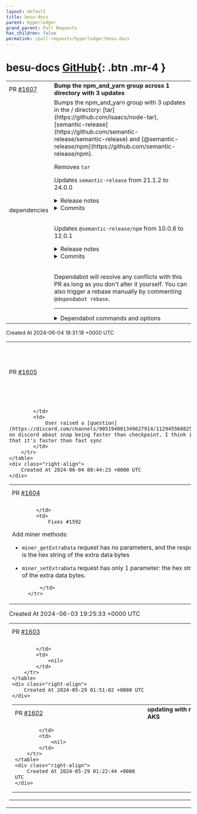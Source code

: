 ```yaml
---
layout: default
title: besu-docs
parent: Hyperledger
grand_parent: Pull Requests
has_children: false
permalink: /pull-requests/hyperledger/besu-docs
---
```


# besu-docs <span class="fs-3 right-align">[GitHub](https://github.com/hyperledger/besu-docs){: .btn .mr-4 }</span>


<div>
    <table>
        <tr>
            <td>
                PR <a href="https://github.com/hyperledger/besu-docs/pull/1607" class=".btn">#1607</a>
            </td>
            <td>
                <b>
                    Bump the npm_and_yarn group across 1 directory with 3 updates
                </b>
            </td>
        </tr>
        <tr>
            <td>
                <span class="chip">dependencies</span>
            </td>
            <td>
                Bumps the npm_and_yarn group with 3 updates in the / directory: [tar](https://github.com/isaacs/node-tar), [semantic-release](https://github.com/semantic-release/semantic-release) and [@semantic-release/npm](https://github.com/semantic-release/npm).

Removes `tar`

Updates `semantic-release` from 21.1.2 to 24.0.0
<details>
<summary>Release notes</summary>
<p><em>Sourced from <a href="https://github.com/semantic-release/semantic-release/releases">semantic-release's releases</a>.</em></p>
<blockquote>
<h2>v24.0.0</h2>
<h1><a href="https://github.com/semantic-release/semantic-release/compare/v23.1.1...v24.0.0">24.0.0</a> (2024-05-31)</h1>
<h3>Bug Fixes</h3>
<ul>
<li><strong>deps:</strong> upgraded to the beta of the commit-analyzer plugin (<a href="https://github.com/semantic-release/semantic-release/commit/dfc3d9110ece8f4a1b72e209e3efce4c67a4902f">dfc3d91</a>)</li>
<li><strong>deps:</strong> upgraded to the beta of the release-notes-generator plugin (<a href="https://github.com/semantic-release/semantic-release/commit/4a4cd92097e73dc1defc514347c673d84e1b6a9e">4a4cd92</a>)</li>
</ul>
<h3>BREAKING CHANGES</h3>
<ul>
<li><strong>deps:</strong> the commit-analyzer plugin now expects to be used with the latest major versions of
conventional-changelog packages. if you are installing any of these packages in addition to
semantic-release, be sure to update them as well</li>
<li><strong>deps:</strong> the release-notes-generator plugin now expects to be used with the latest major
versions of conventional-changelog packages. if you are installing any of these packages in addition
to semantic-release, be sure to update them as well</li>
</ul>
<h2>v24.0.0-beta.2</h2>
<h1><a href="https://github.com/semantic-release/semantic-release/compare/v24.0.0-beta.1...v24.0.0-beta.2">24.0.0-beta.2</a> (2024-05-25)</h1>
<h3>Bug Fixes</h3>
<ul>
<li><strong>deps:</strong> upgraded to the beta of the commit-analyzer plugin (<a href="https://github.com/semantic-release/semantic-release/commit/dfc3d9110ece8f4a1b72e209e3efce4c67a4902f">dfc3d91</a>)</li>
</ul>
<h3>BREAKING CHANGES</h3>
<ul>
<li><strong>deps:</strong> the commit-analyzer plugin now expects to be used with the latest major versions of
conventional-changelog packages. if you are installing any of these packages in addition to
semantic-release, be sure to update them as well</li>
</ul>
<h2>v24.0.0-beta.1</h2>
<h1><a href="https://github.com/semantic-release/semantic-release/compare/v23.1.1...v24.0.0-beta.1">24.0.0-beta.1</a> (2024-05-17)</h1>
<h3>Bug Fixes</h3>
<ul>
<li><strong>deps:</strong> upgraded to the beta of the release-notes-generator plugin (<a href="https://github.com/semantic-release/semantic-release/commit/4a4cd92097e73dc1defc514347c673d84e1b6a9e">4a4cd92</a>)</li>
</ul>
<h3>BREAKING CHANGES</h3>
<ul>
<li><strong>deps:</strong> the release-notes-generator plugin now expects to be used with the latest major
versions of conventional-changelog packages. if you are installing any of these packages in addition
to semantic-release, be sure to update them as well</li>
</ul>
<h2>v23.1.1</h2>
<!-- raw HTML omitted -->
</blockquote>
<p>... (truncated)</p>
</details>
<details>
<summary>Commits</summary>
<ul>
<li><a href="https://github.com/semantic-release/semantic-release/commit/2b3e5f7c14727ed9052271b58f6a3daf3becf037"><code>2b3e5f7</code></a> Merge pull request <a href="https://redirect.github.com/semantic-release/semantic-release/issues/3327">#3327</a> from semantic-release/beta</li>
<li><a href="https://github.com/semantic-release/semantic-release/commit/c0e433dde68daca60aabfdd91bcf80e2a5383f36"><code>c0e433d</code></a> ci(action): update github/codeql-action action to v3.25.7 (<a href="https://redirect.github.com/semantic-release/semantic-release/issues/3326">#3326</a>)</li>
<li><a href="https://github.com/semantic-release/semantic-release/commit/2b770959d28a83e901c566f37a63c69f6e14ed6e"><code>2b77095</code></a> Merge branch 'master' of github.com:semantic-release/semantic-release into beta</li>
<li><a href="https://github.com/semantic-release/semantic-release/commit/5f05152fe642f29dda437ce78e1ce3bcb89f1dea"><code>5f05152</code></a> chore(deps): update npm to v10.8.1 (<a href="https://redirect.github.com/semantic-release/semantic-release/issues/3325">#3325</a>)</li>
<li><a href="https://github.com/semantic-release/semantic-release/commit/6d7dc855870291126472f0ea1a3cc1999f5d9b6d"><code>6d7dc85</code></a> chore(deps): update dependency got to v14.3.0 (<a href="https://redirect.github.com/semantic-release/semantic-release/issues/3311">#3311</a>)</li>
<li><a href="https://github.com/semantic-release/semantic-release/commit/20b2672d4005c21d9cabcbb91df79f72d32e3e1b"><code>20b2672</code></a> ci(action): update github/codeql-action action to v3.25.6 (<a href="https://redirect.github.com/semantic-release/semantic-release/issues/3316">#3316</a>)</li>
<li><a href="https://github.com/semantic-release/semantic-release/commit/2620c1078d844003322482ac96af7dde36cf7396"><code>2620c10</code></a> docs: update file extensions to include .mjs on configuration docs page (<a href="https://redirect.github.com/semantic-release/semantic-release/issues/3322">#3322</a>)</li>
<li><a href="https://github.com/semantic-release/semantic-release/commit/dfc3d9110ece8f4a1b72e209e3efce4c67a4902f"><code>dfc3d91</code></a> fix(deps): upgraded to the beta of the commit-analyzer plugin</li>
<li><a href="https://github.com/semantic-release/semantic-release/commit/e424297f2f97b712e83203c91d12220e9b4cae9f"><code>e424297</code></a> chore(deps): lock file maintenance (<a href="https://redirect.github.com/semantic-release/semantic-release/issues/3312">#3312</a>)</li>
<li><a href="https://github.com/semantic-release/semantic-release/commit/36809746f7a6c85eba681f0beca1ff33b0f0f0cc"><code>3680974</code></a> chore(deps): update dependency publint to v0.2.8 (<a href="https://redirect.github.com/semantic-release/semantic-release/issues/3310">#3310</a>)</li>
<li>Additional commits viewable in <a href="https://github.com/semantic-release/semantic-release/compare/v21.1.2...v24.0.0">compare view</a></li>
</ul>
</details>
<br />

Updates `@semantic-release/npm` from 10.0.6 to 12.0.1
<details>
<summary>Release notes</summary>
<p><em>Sourced from <a href="https://github.com/semantic-release/npm/releases"><code>@​semantic-release/npm</code>'s releases</a>.</em></p>
<blockquote>
<h2>v12.0.1</h2>
<h2><a href="https://github.com/semantic-release/npm/compare/v12.0.0...v12.0.1">12.0.1</a> (2024-05-09)</h2>
<h3>Bug Fixes</h3>
<ul>
<li><strong>deps:</strong> update dependency execa to v9 (<a href="https://github.com/semantic-release/npm/commit/9ac5ed00021db4a7e2799b87ecf1b8f4fb7bede6">9ac5ed0</a>)</li>
</ul>
<h2>v12.0.0</h2>
<h1><a href="https://github.com/semantic-release/npm/compare/v11.0.3...v12.0.0">12.0.0</a> (2024-03-16)</h1>
<h3>Features</h3>
<ul>
<li><strong>exports:</strong> defined <code>exports</code> to point at ./index.js (<a href="https://github.com/semantic-release/npm/commit/9e193c2239ee651d5a1fddce499edb664140938f">9e193c2</a>)</li>
<li><strong>node-versions:</strong> dropped support for node v18 and v19 (<a href="https://github.com/semantic-release/npm/commit/2df962b6c7563a3a797ab6d54e0e071dd898f08c">2df962b</a>)</li>
</ul>
<h3>BREAKING CHANGES</h3>
<ul>
<li><strong>exports:</strong> <code>exports</code> has been defined, which prevents access to private apis (which arent
intended for consumption anyway)</li>
<li><strong>node-versions:</strong> node v18 and v19 are no longer supported</li>
</ul>
<h2>v11.0.3</h2>
<h2><a href="https://github.com/semantic-release/npm/compare/v11.0.2...v11.0.3">11.0.3</a> (2024-03-01)</h2>
<h3>Bug Fixes</h3>
<ul>
<li><strong>deps:</strong> raised the minimum accepted range of npm to v10.5.0 (<a href="https://redirect.github.com/semantic-release/npm/issues/759">#759</a>) (<a href="https://github.com/semantic-release/npm/commit/a0313f82060ec344d77443a9b1b28e87178dcf78">a0313f8</a>), closes <a href="https://redirect.github.com/semantic-release/semantic-release/issues/3202">semantic-release/semantic-release#3202</a></li>
</ul>
<p>even though our existing range allowed anyone to update as soon as the new npm version was available, this will encourage being on a version that does not report the ip vulnerability a bit more forcefully</p>
<h2>v11.0.2</h2>
<h2><a href="https://github.com/semantic-release/npm/compare/v11.0.1...v11.0.2">11.0.2</a> (2023-12-07)</h2>
<h3>Bug Fixes</h3>
<ul>
<li><strong>deps:</strong> update dependency npm to v10.2.5 (<a href="https://github.com/semantic-release/npm/commit/42b5dec34f4a894d30d1b8a944fb6ba86069c6a4">42b5dec</a>)</li>
</ul>
<h2>v11.0.1</h2>
<h2><a href="https://github.com/semantic-release/npm/compare/v11.0.0...v11.0.1">11.0.1</a> (2023-11-02)</h2>
<h3>Bug Fixes</h3>
<!-- raw HTML omitted -->
</blockquote>
<p>... (truncated)</p>
</details>
<details>
<summary>Commits</summary>
<ul>
<li><a href="https://github.com/semantic-release/npm/commit/9ac5ed00021db4a7e2799b87ecf1b8f4fb7bede6"><code>9ac5ed0</code></a> fix(deps): update dependency execa to v9</li>
<li><a href="https://github.com/semantic-release/npm/commit/63cbef1912ce4ffdc8f7689d188358698f69e23b"><code>63cbef1</code></a> ci(action): update actions/checkout action to v4.1.5 (<a href="https://redirect.github.com/semantic-release/npm/issues/796">#796</a>)</li>
<li><a href="https://github.com/semantic-release/npm/commit/2e93b22c5eda014faa695268928f50ed8db28148"><code>2e93b22</code></a> chore(deps): update dependency sinon to v17.0.2 (<a href="https://redirect.github.com/semantic-release/npm/issues/795">#795</a>)</li>
<li><a href="https://github.com/semantic-release/npm/commit/fbf77cfae64ac04c73e616655a99f3ddb5182a1d"><code>fbf77cf</code></a> chore(deps): lock file maintenance (<a href="https://redirect.github.com/semantic-release/npm/issues/794">#794</a>)</li>
<li><a href="https://github.com/semantic-release/npm/commit/f93b63fee96d8e5fb29ff989cefec504c311d462"><code>f93b63f</code></a> chore(deps): update dependency ava to v6.1.3 (<a href="https://redirect.github.com/semantic-release/npm/issues/793">#793</a>)</li>
<li><a href="https://github.com/semantic-release/npm/commit/86011db51801fedf17eec1e9611b1cbe8e46cafa"><code>86011db</code></a> chore(deps): update npm to v10.7.0 (<a href="https://redirect.github.com/semantic-release/npm/issues/788">#788</a>)</li>
<li><a href="https://github.com/semantic-release/npm/commit/5850c2e96845f22ea0a6a2afd656ed1c1643e1c9"><code>5850c2e</code></a> chore(deps): update npm to v10.6.0</li>
<li><a href="https://github.com/semantic-release/npm/commit/8ae2364df5442920b1466981c71d7f7813311646"><code>8ae2364</code></a> chore(deps): lock file maintenance (<a href="https://redirect.github.com/semantic-release/npm/issues/787">#787</a>)</li>
<li><a href="https://github.com/semantic-release/npm/commit/08859862a49c299e1551042b3e9822958c4d1af3"><code>0885986</code></a> chore(deps): lock file maintenance (<a href="https://redirect.github.com/semantic-release/npm/issues/786">#786</a>)</li>
<li><a href="https://github.com/semantic-release/npm/commit/f9c63abfbe92ec9629bae7ea70a61734272b307a"><code>f9c63ab</code></a> ci(action): update actions/checkout action to v4.1.4 (<a href="https://redirect.github.com/semantic-release/npm/issues/782">#782</a>)</li>
<li>Additional commits viewable in <a href="https://github.com/semantic-release/npm/compare/v10.0.6...v12.0.1">compare view</a></li>
</ul>
</details>
<br />


Dependabot will resolve any conflicts with this PR as long as you don't alter it yourself. You can also trigger a rebase manually by commenting `@dependabot rebase`.

[//]: # (dependabot-automerge-start)
[//]: # (dependabot-automerge-end)

---

<details>
<summary>Dependabot commands and options</summary>
<br />

You can trigger Dependabot actions by commenting on this PR:
- `@dependabot rebase` will rebase this PR
- `@dependabot recreate` will recreate this PR, overwriting any edits that have been made to it
- `@dependabot merge` will merge this PR after your CI passes on it
- `@dependabot squash and merge` will squash and merge this PR after your CI passes on it
- `@dependabot cancel merge` will cancel a previously requested merge and block automerging
- `@dependabot reopen` will reopen this PR if it is closed
- `@dependabot close` will close this PR and stop Dependabot recreating it. You can achieve the same result by closing it manually
- `@dependabot show <dependency name> ignore conditions` will show all of the ignore conditions of the specified dependency
- `@dependabot ignore <dependency name> major version` will close this group update PR and stop Dependabot creating any more for the specific dependency's major version (unless you unignore this specific dependency's major version or upgrade to it yourself)
- `@dependabot ignore <dependency name> minor version` will close this group update PR and stop Dependabot creating any more for the specific dependency's minor version (unless you unignore this specific dependency's minor version or upgrade to it yourself)
- `@dependabot ignore <dependency name>` will close this group update PR and stop Dependabot creating any more for the specific dependency (unless you unignore this specific dependency or upgrade to it yourself)
- `@dependabot unignore <dependency name>` will remove all of the ignore conditions of the specified dependency
- `@dependabot unignore <dependency name> <ignore condition>` will remove the ignore condition of the specified dependency and ignore conditions
You can disable automated security fix PRs for this repo from the [Security Alerts page](https://github.com/hyperledger/besu-docs/network/alerts).

</details>
            </td>
        </tr>
    </table>
    <div class="right-align">
        Created At 2024-06-04 18:31:18 +0000 UTC
    </div>
</div>

<div>
    <table>
        <tr>
            <td>
                PR <a href="https://github.com/hyperledger/besu-docs/pull/1605" class=".btn">#1605</a>
            </td>
            <td>
                <b>
                    Clarify that snap is faster than fast sync
                </b>
            </td>
        </tr>
        <tr>
            <td>
                
            </td>
            <td>
                User raised a [question](https://discord.com/channels/905194001349627914/1129455688255553717/1247277719968940046) on discord about snap being faster than checkpoint. I think it makes sense to clarify that it's faster than fast sync
            </td>
        </tr>
    </table>
    <div class="right-align">
        Created At 2024-06-04 00:44:23 +0000 UTC
    </div>
</div>

<div>
    <table>
        <tr>
            <td>
                PR <a href="https://github.com/hyperledger/besu-docs/pull/1604" class=".btn">#1604</a>
            </td>
            <td>
                <b>
                    Add additional miner methods
                </b>
            </td>
        </tr>
        <tr>
            <td>
                
            </td>
            <td>
                Fixes #1592 

Add miner methods:

* `miner_getExtraData` request has no parameters, and the response is the hex string of the extra data bytes

* `miner_setExtraData` request has only 1 parameter: the hex string of the extra data bytes.

            </td>
        </tr>
    </table>
    <div class="right-align">
        Created At 2024-06-03 19:25:33 +0000 UTC
    </div>
</div>

<div>
    <table>
        <tr>
            <td>
                PR <a href="https://github.com/hyperledger/besu-docs/pull/1603" class=".btn">#1603</a>
            </td>
            <td>
                <b>
                    fix typo
                </b>
            </td>
        </tr>
        <tr>
            <td>
                
            </td>
            <td>
                <nil>
            </td>
        </tr>
    </table>
    <div class="right-align">
        Created At 2024-05-29 01:51:02 +0000 UTC
    </div>
</div>

<div>
    <table>
        <tr>
            <td>
                PR <a href="https://github.com/hyperledger/besu-docs/pull/1602" class=".btn">#1602</a>
            </td>
            <td>
                <b>
                    updating with notes for Azure AKS
                </b>
            </td>
        </tr>
        <tr>
            <td>
                
            </td>
            <td>
                <nil>
            </td>
        </tr>
    </table>
    <div class="right-align">
        Created At 2024-05-29 01:22:44 +0000 UTC
    </div>
</div>

